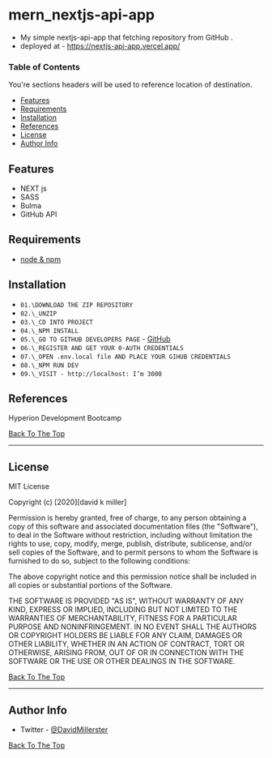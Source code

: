 # mern_nextjs-api-app

- My simple nextjs-api-app that fetching repository from GitHub .
- deployed at - https://nextjs-api-app.vercel.app/

### Table of Contents

You're sections headers will be used to reference location of destination.

- [Features](#features)
- [Requirements](#requirements)
- [Installation](#installation)
- [References](#references)
- [License](#license)
- [Author Info](#author-info)

## Features

- NEXT js
- SASS
- Bulma
- GitHub API

## Requirements

- [node & npm](https://nodejs.org/en/)

## Installation

- `01.\DOWNLOAD THE ZIP REPOSITORY`
- `02.\_UNZIP`
- `03.\_CD INTO PROJECT`
- `04.\_NPM INSTALL`
- `05.\_GO TO GITHUB DEVELOPERS PAGE` - [GitHub](https://developer.github.com/program/)
- `06.\_REGISTER AND GET YOUR 0-AUTH CREDENTIALS`
- `07.\_OPEN .env.local file AND PLACE YOUR GIHUB CREDENTIALS`
- `08.\_NPM RUN DEV`
- `09.\_VISIT - http://localhost: I’m 3000`

## References

Hyperion Development Bootcamp

[Back To The Top](#read-me-template)

---

## License

MIT License

Copyright (c) [2020][david k miller]

Permission is hereby granted, free of charge, to any person obtaining a copy
of this software and associated documentation files (the "Software"), to deal
in the Software without restriction, including without limitation the rights
to use, copy, modify, merge, publish, distribute, sublicense, and/or sell
copies of the Software, and to permit persons to whom the Software is
furnished to do so, subject to the following conditions:

The above copyright notice and this permission notice shall be included in all
copies or substantial portions of the Software.

THE SOFTWARE IS PROVIDED "AS IS", WITHOUT WARRANTY OF ANY KIND, EXPRESS OR
IMPLIED, INCLUDING BUT NOT LIMITED TO THE WARRANTIES OF MERCHANTABILITY,
FITNESS FOR A PARTICULAR PURPOSE AND NONINFRINGEMENT. IN NO EVENT SHALL THE
AUTHORS OR COPYRIGHT HOLDERS BE LIABLE FOR ANY CLAIM, DAMAGES OR OTHER
LIABILITY, WHETHER IN AN ACTION OF CONTRACT, TORT OR OTHERWISE, ARISING FROM,
OUT OF OR IN CONNECTION WITH THE SOFTWARE OR THE USE OR OTHER DEALINGS IN THE
SOFTWARE.

[Back To The Top](#read-me-template)

---

## Author Info

- Twitter - [@DavidMillerster](https://twitter.com/DavidMillerster)

[Back To The Top](#read-me-template)
